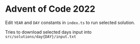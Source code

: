 # Advent of Code 2022
Edit `YEAR` and `DAY` constants in `index.ts` to run selected solution.

Tries to download selected days input into `src/solutions/day{DAY}/input.txt`